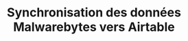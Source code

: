 ---
title: Synchronisation des données Malwarebytes vers Airtable
desc: Automatisation de la récupération et de l’association des détections Malwarebytes avec les numéros de série pour affichage sur un front web.
miniature: img/hubspot-airtable.png
icon: fas fa-shield-alt
type: auto
github: https://github.com/Laseguue/Vide.git
demo: "#"
details:
  context: Une entreprise d’infogérance utilise une base de données Airtable connectée à un front web pour permettre à ses clients de visualiser des données. L’objectif est d’afficher les détections de menaces issues de Malwarebytes, un logiciel de cybersécurité, directement sur ce front.
  problematique: Malwarebytes ne fournit pas directement une association entre les détections de menaces et les numéros de série des ordinateurs (endpoints). Cette limitation complique l’identification des machines affectées. De plus, les données doivent être récupérées quotidiennement et synchronisées avec Airtable pour un affichage en temps réel sur le front web.
  solution: Développement d’un programme Python déployé sur Google Cloud Functions, utilisant l’API Malwarebytes pour récupérer quotidiennement les données des détections et les associer aux numéros de série des endpoints. Les données sont ensuite envoyées à Airtable pour mise à jour de la base et affichage sur le front web.
  gain:
    - Automatisation complète de la récupération et de l’association des données Malwarebytes, éliminant les interventions manuelles.
    - Visibilité en temps réel pour les clients sur les menaces détectées, avec une association claire aux numéros de série des machines.
    - Amélioration de la réactivité face aux incidents de sécurité grâce à des données centralisées et accessibles.
  technologies:
    - Python
    - Google Cloud Functions
    - Malwarebytes API
    - Airtable API
---